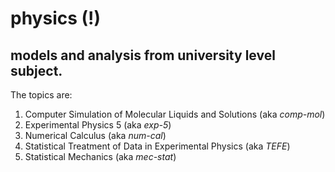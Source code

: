 # physics (!)
## models and analysis from university level subject. 

The topics are:

1. Computer Simulation of Molecular Liquids and Solutions (aka *comp-mol*)
2. Experimental Physics 5 (aka *exp-5*)
3. Numerical Calculus (aka *num-cal*)
4. Statistical Treatment of Data in Experimental Physics (aka *TEFE*)
5. Statistical Mechanics (aka *mec-stat*)
